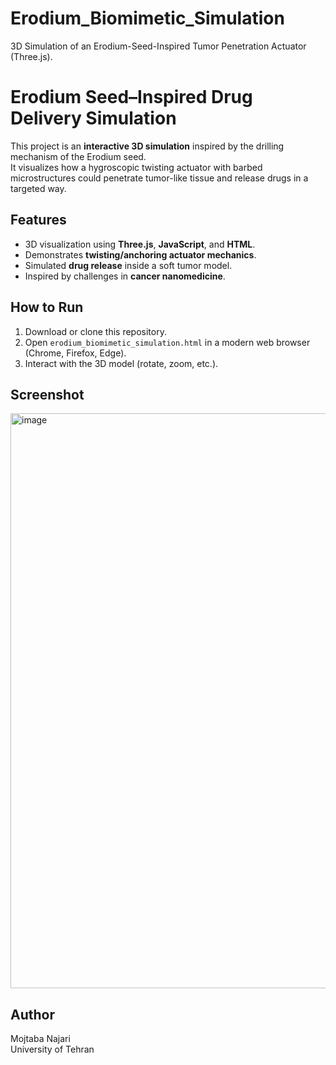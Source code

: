 # Erodium_Biomimetic_Simulation
3D Simulation of an Erodium-Seed-Inspired Tumor Penetration Actuator (Three.js).
# Erodium Seed–Inspired Drug Delivery Simulation

This project is an **interactive 3D simulation** inspired by the drilling mechanism of the Erodium seed.  
It visualizes how a hygroscopic twisting actuator with barbed microstructures could penetrate tumor-like tissue and release drugs in a targeted way.

## Features
- 3D visualization using **Three.js**, **JavaScript**, and **HTML**.
- Demonstrates **twisting/anchoring actuator mechanics**.
- Simulated **drug release** inside a soft tumor model.
- Inspired by challenges in **cancer nanomedicine**.

## How to Run
1. Download or clone this repository.
2. Open `erodium_biomimetic_simulation.html` in a modern web browser (Chrome, Firefox, Edge).
3. Interact with the 3D model (rotate, zoom, etc.).

## Screenshot
<img width="1832" height="920" alt="image" src="https://github.com/user-attachments/assets/0efcebd1-a3b9-43af-b86f-01fc49d72ea6" />


## Author
Mojtaba Najari  
University of Tehran
